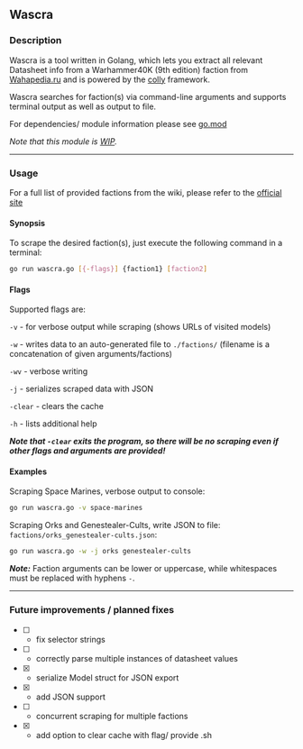 ## Wascra

### Description

Wascra is a tool written in Golang, which lets you extract all relevant Datasheet info from a Warhammer40K (9th edition) faction from [Wahapedia.ru](https://wahapedia.ru) and is powered by the [colly](https://github.com/gocolly/colly) framework.

Wascra searches for faction(s) via command-line arguments and supports terminal output as well as output to file.

For dependencies/ module information please see [go.mod](go.mod)

*Note that this module is [WIP](#future-improvements--planned-fixes).*

---

### Usage

For a full list of provided factions from the wiki, please refer to the [official site](https://wahapedia.ru/wh40k9ed/the-rules/playing-this-game/)


#### Synopsis

To scrape the desired faction(s), just execute the following command in a terminal:

```sh
go run wascra.go [{-flags}] {faction1} [faction2]
```


#### Flags

Supported flags are:

`-v` - for verbose output while scraping (shows URLs of visited models)

`-w` - writes data to an auto-generated file to `./factions/` (filename is a concatenation of given arguments/factions)

`-wv` - verbose writing

`-j` - serializes scraped data with JSON

`-clear` - clears the cache

`-h` - lists additional help

***Note that `-clear` exits the program, so there will be no scraping even if other flags and arguments are provided!***


#### Examples

Scraping Space Marines, verbose output to console: 

```sh
go run wascra.go -v space-marines
```

Scraping Orks and Genestealer-Cults, write JSON to file: `factions/orks_genestealer-cults.json`:

```sh
go run wascra.go -w -j orks genestealer-cults
```

***Note:*** Faction arguments can be lower or uppercase, while whitespaces must be replaced with hyphens `-`.


---

### Future improvements / planned fixes

- [ ] - fix selector strings

- [ ] - correctly parse multiple instances of datasheet values

- [x] - serialize Model struct for JSON export

- [x] - add JSON support

- [ ] - concurrent scraping for multiple factions

- [x] - add option to clear cache with flag/ provide .sh